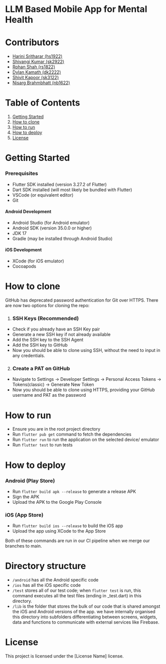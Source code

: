 # LLM Based Mobile App for Mental Health

# Contributors
- [Harini Sritharar (hs1922)](https://github.com/Harini-Sritharar)
- [Shivangi Kumar (sk2922)](https://github.com/15skumar)
- [Rohan Shah (rs1822)](https://github.com/RohanShah10)
- [Dylan Kamath (dk2222)](https://github.com/dylankam)
- [Shivit Kapoor (sk3122)](https://github.com/SHivit700)
- [Nisarg Brahmbhatt (nb1622)](https://github.com/NisargBrahmbhatt4778)

# Table of Contents
1. [Getting Started](#getting-started)
2. [How to clone](#how-to-clone)
3. [How to run](#how-to-run)
4. [How to deploy](#how-to-deploy)
5. [License](#license)

# Getting Started

### Prerequisites
- Flutter SDK installed (version 3.27.2 of Flutter)
- Dart SDK installed (will most likely be bundled with Flutter) 
- VSCode (or equivalent editor)
- Git

#### Android Development
- Android Studio (for Android emulator)
- Android SDK (version 35.0.0 or higher)
- JDK 17
- Gradle (may be installed through Android Studio)

#### iOS Development
- XCode (for iOS emulator)
- Cocoapods
 
# How to clone
GitHub has deprecated password authentication for Git over HTTPS. There are now two options for cloning the repo:
1. ### SSH Keys (Recommended)
- Check if you already have an SSH Key pair
- Generate a new SSH key if not already available
- Add the SSH key to the SSH Agent
- Add the SSH key to GitHub
- Now you should be able to clone using SSH, without the need to input in any credentials.

2. ### Create a PAT on GitHub 
- Navigate to Settings -> Developer Settings -> Personal Access Tokens -> Tokens(classic) -> Generate New Token
- Now you should be able to clone using HTTPS, providing your GitHub username and PAT as the password

# How to run
- Ensure you are in the root project directory
- Run `flutter pub get` command to fetch the dependencies
- Run `flutter run` to run the application on the selected device/ emulator
- Run `flutter test` to run tests

# How to deploy
### Android (Play Store)
- Run `flutter build apk --release` to generate a release APK
- Sign the APK
- Upload the APK to the Google Play Console 

### iOS (App Store)
- Run `flutter build ios --release` to build the iOS app
- Upload the app using XCode to the App Store

Both of these commands are run in our CI pipeline when we merge our branches to main.

# Directory structure
- `/android` has all the Android specific code
- `/ios` has all the iOS specific code
- `/test` stores all of our test code; when `flutter test` is run, this command executes all the test files (ending in _test.dart) in this directory.
- `/lib` is the folder that stores the bulk of our code that is shared amongst the iOS and Android versions of the app. we have internally organised this directory into subfolders differentiating between screens, widgets, data and functions to communicate with external services like Firebase.

# License
This project is licensed under the [License Name] license.
